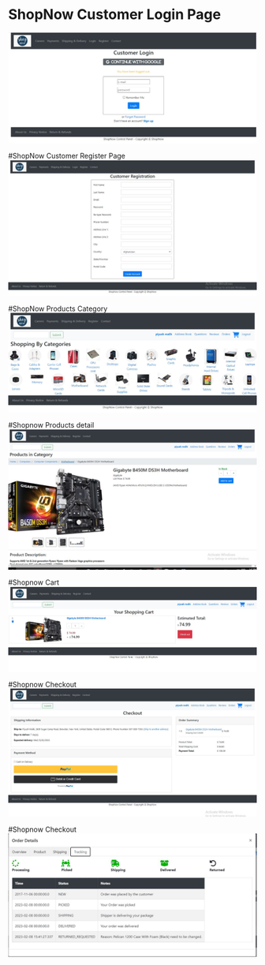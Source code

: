 # ShopNow Customer Login Page
![](output/customerLogin.JPG)


#ShopNow Customer Register Page
![](output/customerReg.JPG)


#ShopNow Products Category
![](output/category.JPG)


#Shopnow Products detail
![](output/product.JPG)


#Shopnow Cart
![](output/cart.JPG)


#Shopnow Checkout
![](output/checkout.JPG)

#Shopnow Checkout
![](output/ordertracking.JPG)


